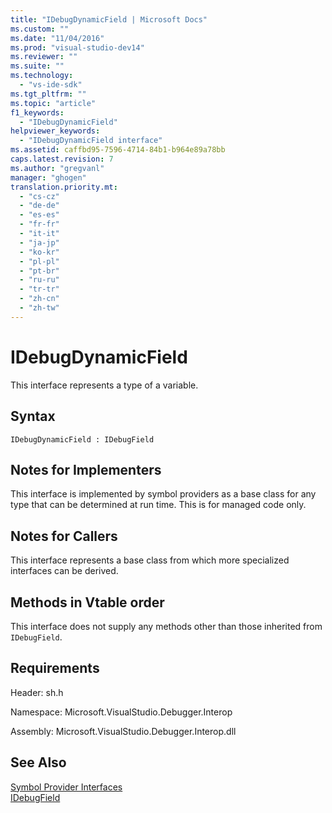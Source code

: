 ```yaml
---
title: "IDebugDynamicField | Microsoft Docs"
ms.custom: ""
ms.date: "11/04/2016"
ms.prod: "visual-studio-dev14"
ms.reviewer: ""
ms.suite: ""
ms.technology: 
  - "vs-ide-sdk"
ms.tgt_pltfrm: ""
ms.topic: "article"
f1_keywords: 
  - "IDebugDynamicField"
helpviewer_keywords: 
  - "IDebugDynamicField interface"
ms.assetid: caffbd95-7596-4714-84b1-b964e89a78bb
caps.latest.revision: 7
ms.author: "gregvanl"
manager: "ghogen"
translation.priority.mt: 
  - "cs-cz"
  - "de-de"
  - "es-es"
  - "fr-fr"
  - "it-it"
  - "ja-jp"
  - "ko-kr"
  - "pl-pl"
  - "pt-br"
  - "ru-ru"
  - "tr-tr"
  - "zh-cn"
  - "zh-tw"
---
```

# IDebugDynamicField
This interface represents a type of a variable.  
  
## Syntax  
  
```  
IDebugDynamicField : IDebugField  
```  
  
## Notes for Implementers  
 This interface is implemented by symbol providers as a base class for any type that can be determined at run time. This is for managed code only.  
  
## Notes for Callers  
 This interface represents a base class from which more specialized interfaces can be derived.  
  
## Methods in Vtable order  
 This interface does not supply any methods other than those inherited from `IDebugField`.  
  
## Requirements  
 Header: sh.h  
  
 Namespace: Microsoft.VisualStudio.Debugger.Interop  
  
 Assembly: Microsoft.VisualStudio.Debugger.Interop.dll  
  
## See Also  
 [Symbol Provider Interfaces](../../../extensibility/debugger/reference/symbol-provider-interfaces.md)   
 [IDebugField](../../../extensibility/debugger/reference/idebugfield.md)